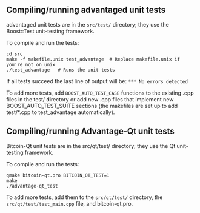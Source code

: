 Compiling/running advantaged unit tests
------------------------------------

advantaged unit tests are in the `src/test/` directory; they
use the Boost::Test unit-testing framework.

To compile and run the tests:

	cd src
	make -f makefile.unix test_advantage  # Replace makefile.unix if you're not on unix
	./test_advantage   # Runs the unit tests

If all tests succeed the last line of output will be:
`*** No errors detected`

To add more tests, add `BOOST_AUTO_TEST_CASE` functions to the existing
.cpp files in the test/ directory or add new .cpp files that
implement new BOOST_AUTO_TEST_SUITE sections (the makefiles are
set up to add test/*.cpp to test_advantage automatically).


Compiling/running Advantage-Qt unit tests
---------------------------------------

Bitcoin-Qt unit tests are in the src/qt/test/ directory; they
use the Qt unit-testing framework.

To compile and run the tests:

	qmake bitcoin-qt.pro BITCOIN_QT_TEST=1
	make
	./advantage-qt_test

To add more tests, add them to the `src/qt/test/` directory,
the `src/qt/test/test_main.cpp` file, and bitcoin-qt.pro.
